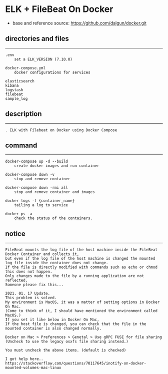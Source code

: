 
ELK + FileBeat On Docker
=============

* base and reference source: <https://github.com/dalgun/docker.git>

## directories and files
---
    .env
        set a ELK_VERSION (7.10.0)

    docker-compose.yml
        docker configurations for services

    elasticsearch
    kibana
    logstash
    filebeat
    sample_log

## description
---
    . ELK with Filebeat on Docker using Docker Compose
        
## command
---
    docker-compose up -d --build
        create docker images and run container

    docker-compose down -v
        stop and remove container

    docker-compose down -rmi all
        stop and remove container and images

    docker logs -f {container_name}
        tailing a log to service
        
    docker ps -a
        check the status of the containers.

## notice
---
    FileBeat mounts the log file of the host machine inside the FileBeat Docker Container and collects it,
    but even if the log file of the host machine is changed the mounted log file inside the container does not change.
    If the file is directly modified with commands such as echo or chmod this does not happen.
    Only changes made to the file by a running application are not reflected.
    Someone please fix this...
    
    2021. 01. 17 Update.
    This problem is solved.
    My environment is MacOS, it was a matter of setting options in Docker On Mac.    
    (Come to think of it, I should have mentioned the environment called MacOS.)
    If you set it like below in Docker On Mac,
    If the host file is changed, you can check that the file in the mounted container is also changed normally.
    
    Docker on Mac > Preferences > Genetal > Use gRPC FUSE for file sharing (Uncheck to use the legacy osxfs file sharing instead.)
    
    You must uncheck the above items. (default is checked)
    
    I got help here..
    https://stackoverflow.com/questions/70117645/inotify-on-docker-mounted-volumes-mac-linux

